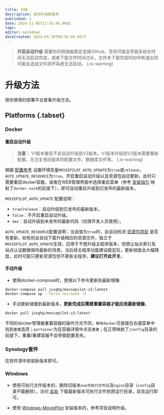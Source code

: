 ```yaml
---
title: 升级
description: 自动升级新版本
published: 1
date: 2024-11-05T11:35:48.960Z
tags: 
editor: markdown
dateCreated: 2024-05-30T09:56:06.097Z
---
```


> **开启自动升级** 需要你的网络能稳定连接Github，否则可能会导致系统长时间无法启动完成，或者下载文件时间过长，文件未下载完成时如中断退出则可能会造成文件损坏系统无法启动。
{.is-warning}


# 升级方法

按你使用的部署平台查看升级方法。

## Platforms {.tabset}

### Docker <i class="mdi mdi-docker"></i>



#### 重启自动升级

> **注意：** V1版本重启不会自动升级到V2版本。V1版本升级到V2版本需要重新配置，无法复用旧版本的配置文件、数据库文件等。
{.is-warning}

根据 [配置参考](/configuration) 设置环境变量`MOVIEPILOT_AUTO_UPDATE`为`true`或`release`，`AUTO_UPDATE_RESOURCE`为`true`，开启重启自动升级以及资源包自动更新。此时只需要重启docker容器，或者在WEB管理界面中选择重启菜单（参考 [安装指引](docker.sock) 映射了`docker.sock`的前提下），即可自动重启升级到已发布的最新版本。

`MOVIEPILOT_AUTO_UPDATE` 配置说明：
- `true`/`release`：自动升级到已发布的最新版本。
- `false`：不开启重启自动升级。
- `dev`：自动升级到未发布的最新代码（仅限开发人员使用）。

`AUTO_UPDATE_RESOURCE`配置说明：当该值为`true`时，会自动检测 [资源包项目](https://github.com/jxxghp/MoviePilot-Resources) 是否有更新，如有则会自动下载升级相应的资源文件，独立于`MOVIEPILOT_AUTO_UPDATE`生效，应用于不想升级主程序版本，但想让站点索引及站点认证数据保持最新的场景。当后续主程序功能建设稳定后，更新频度会大幅降低，此时可能只更新资源包但不更新主程序，**建议打开此开关**。

#### 手动升级

- 使用docker-compose时，使用以下命令更新到最新境像:

```bash
docker-compose pull jxxghp/moviepilot-v2:latest
docker-compose up --force-recreate -d
```
- 手动更新镜像到最新版本，**更新完成后需要重置容器才能应用最新镜像**。
```bash
docker pull jxxghp/moviepilot-v2:latest
```

不同的docker管理器重置容器的操作方式不同，`群晖docker`可直接在右键菜单中找到`重置`选项；`portainer`为在容器详情中点击`重建`；在正常映射了`/config`目录的前提下，重置/重建容器不会导致配置丢失。


### Synology套件 <i class="mdi mdi-linux"></i>

在软件源中安装新版本即可。

### Windows <i class="mdi mdi-microsoft-windows"></i>
- 使用可执行文件版本的，删除旧版本`exe可执行文件`以及`nginx`目录（`config`目录不能删除），访问 [此处](https://github.com/jxxghp/MoviePilot/releases) 下载最新版本可执行文件到原运行目录，双击运行即可。

- 使用 [Windows-MoviePilot](https://github.com/developer-wlj/Windows-MoviePilot) 安装版本的，参考项目说明升级。
